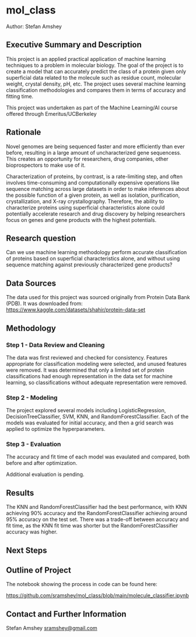 # mol_class

Author: Stefan Amshey

## Executive Summary and Description

This project is an applied practical application of machine learning techniques
to a problem in molecular biology. The goal of the project is to create a model
that can accurately predict the class of a protein given only superficial data
related to the molecule such as residue count, molecular weight, crystal density,
pH, etc. The project uses several machine learning classification methodologies
and compares them in terms of accuracy and fitting time.

This project was undertaken as part of the Machine Learning/AI course offered
through Emeritus/UCBerkeley

## Rationale

Novel genomes are being sequenced faster and more efficiently than ever before,
resulting in a large amount of uncharacterized gene sequencess. This creates an
opportunity for researchers, drug companies, other bioprospectors to make use of it.

Characterization of proteins, by contrast, is a rate-limiting step, and often
involves time-consuming and computationally expensive operations like sequence matching
across large datasets in order to make inferences about the possible function of a
given protein, as well as isolation, purification, crystallization, and X-ray
crystallography. Therefore, the ability to characterize proteins using superficial
characteristics alone could potentially accelerate research and drug discovery by
helping researchers focus on genes and gene products with the highest potentials.

## Research question

Can we use machine learning methodology perform accurate classification of proteins
based on superficial characteristics alone, and without using sequence matching
against previously characterized gene products?

## Data Sources

The data used for this project was sourced originally from Protein Data Bank (PDB).
It was downloaded from: https://www.kaggle.com/datasets/shahir/protein-data-set

## Methodology

### Step 1 - Data Review and Cleaning

The data was first reviewed and checked for consistency. Features appropriate for
classification modeling were selected, and unused features were removed. It was
determined that only a limited set of protein classifications had enough
representation in the data set for machine learning, so classifications without
adequate representation were removed.

### Step 2 - Modeling

The project explored several models including LogisticRegression, DecisionTreeClassifier,
SVM, KNN, and RandomForestClassifier. Each of the models was evaluated for initial
accuracy, and then a grid search was applied to optimize the hyperparameters.

### Step 3 - Evaluation

The accuracy and fit time of each model was evaulated and compared, both before
and after optimization.

Additional evaluation is pending.

## Results

The KNN and RandomForestClassifier had the best performance, with KNN achieving 90% accuracy and the RandomForestClassifier achieving around 95% accuracy on the test set. There was a trade-off between
accuracy and fit time, as the KNN fit time was shorter but the RandomForestClassifier accuracy was
higher.

## Next Steps

## Outline of Project

The notebook showing the process in code can be found here:

https://github.com/sramshey/mol_class/blob/main/molecule_classifier.ipynb

## Contact and Further Information

Stefan Amshey <sramshey@gmail.com>


